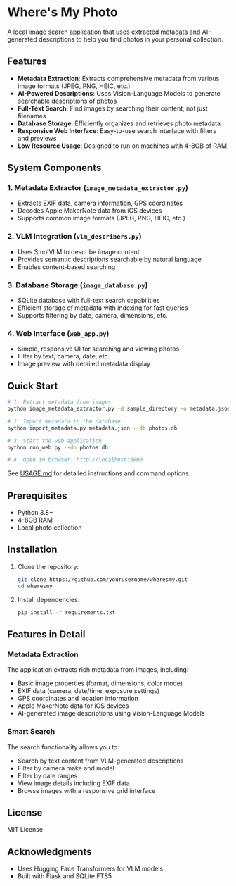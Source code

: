 # Where's My Photo

A local image search application that uses extracted metadata and AI-generated descriptions to help you find photos in your personal collection.

## Features

- **Metadata Extraction**: Extracts comprehensive metadata from various image formats (JPEG, PNG, HEIC, etc.)
- **AI-Powered Descriptions**: Uses Vision-Language Models to generate searchable descriptions of photos
- **Full-Text Search**: Find images by searching their content, not just filenames
- **Database Storage**: Efficiently organizes and retrieves photo metadata
- **Responsive Web Interface**: Easy-to-use search interface with filters and previews
- **Low Resource Usage**: Designed to run on machines with 4-8GB of RAM

## System Components

### 1. Metadata Extractor (`image_metadata_extractor.py`)
- Extracts EXIF data, camera information, GPS coordinates
- Decodes Apple MakerNote data from iOS devices
- Supports common image formats (JPEG, PNG, HEIC, etc.)

### 2. VLM Integration (`vlm_describers.py`)
- Uses SmolVLM to describe image content
- Provides semantic descriptions searchable by natural language
- Enables content-based searching

### 3. Database Storage (`image_database.py`)
- SQLite database with full-text search capabilities
- Efficient storage of metadata with indexing for fast queries
- Supports filtering by date, camera, dimensions, etc.

### 4. Web Interface (`web_app.py`)
- Simple, responsive UI for searching and viewing photos
- Filter by text, camera, date, etc.
- Image preview with detailed metadata display

## Quick Start

```bash
# 1. Extract metadata from images
python image_metadata_extractor.py -d sample_directory -o metadata.json

# 2. Import metadata to the database
python import_metadata.py metadata.json --db photos.db

# 3. Start the web application
python run_web.py --db photos.db

# 4. Open in browser: http://localhost:5000
```

See [USAGE.md](USAGE.md) for detailed instructions and command options.

## Prerequisites

- Python 3.8+
- 4-8GB RAM
- Local photo collection

## Installation

1. Clone the repository:
   ```bash
   git clone https://github.com/yourusername/wheresmy.git
   cd wheresmy
   ```

2. Install dependencies:
   ```bash
   pip install -r requirements.txt
   ```

## Features in Detail

### Metadata Extraction

The application extracts rich metadata from images, including:
- Basic image properties (format, dimensions, color mode)
- EXIF data (camera, date/time, exposure settings)
- GPS coordinates and location information
- Apple MakerNote data for iOS devices
- AI-generated image descriptions using Vision-Language Models

### Smart Search

The search functionality allows you to:
- Search by text content from VLM-generated descriptions
- Filter by camera make and model
- Filter by date ranges
- View image details including EXIF data
- Browse images with a responsive grid interface

## License

MIT License

## Acknowledgments

- Uses Hugging Face Transformers for VLM models
- Built with Flask and SQLite FTS5